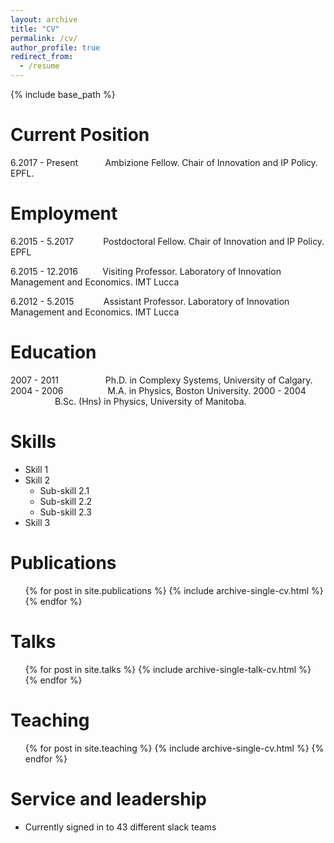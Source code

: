 ```yaml
---
layout: archive
title: "CV"
permalink: /cv/
author_profile: true
redirect_from:
  - /resume
---
```


{% include base_path %}

Current Position
======
6.2017 - Present &nbsp;&nbsp;&nbsp;&nbsp;&nbsp;&nbsp;&nbsp;&nbsp;&nbsp; Ambizione Fellow. Chair of Innovation and IP Policy. EPFL.

Employment
======
6.2015 - 5.2017 &nbsp;&nbsp;&nbsp;&nbsp;&nbsp;&nbsp;&nbsp;&nbsp;&nbsp;&nbsp; Postdoctoral Fellow. Chair of Innovation and IP Policy. EPFL

6.2015 - 12.2016 &nbsp;&nbsp;&nbsp;&nbsp;&nbsp;&nbsp;&nbsp;&nbsp; Visiting Professor. Laboratory of Innovation Management and Economics. IMT Lucca

6.2012 - 5.2015 &nbsp;&nbsp;&nbsp;&nbsp;&nbsp;&nbsp;&nbsp;&nbsp;&nbsp;&nbsp; Assistant Professor. Laboratory of Innovation Management and Economics. IMT Lucca

Education
======
2007 - 2011 &nbsp;&nbsp;&nbsp;&nbsp;&nbsp;&nbsp;&nbsp;&nbsp;&nbsp;&nbsp; &nbsp;&nbsp;&nbsp;&nbsp;&nbsp;&nbsp; Ph.D. in Complexy Systems, University of Calgary.
2004 - 2006 &nbsp;&nbsp;&nbsp;&nbsp;&nbsp;&nbsp;&nbsp;&nbsp;&nbsp;&nbsp;&nbsp;&nbsp;&nbsp;&nbsp;&nbsp;&nbsp; M.A. in Physics, Boston University.
2000 - 2004  &nbsp;&nbsp;&nbsp;&nbsp;&nbsp;&nbsp;&nbsp;&nbsp;&nbsp;&nbsp; &nbsp;&nbsp;&nbsp;&nbsp;&nbsp;&nbsp; B.Sc. (Hns) in Physics, University of Manitoba.


  
Skills
======
* Skill 1
* Skill 2
  * Sub-skill 2.1
  * Sub-skill 2.2
  * Sub-skill 2.3
* Skill 3

Publications
======
  <ul>{% for post in site.publications %}
    {% include archive-single-cv.html %}
  {% endfor %}</ul>
  
Talks
======
  <ul>{% for post in site.talks %}
    {% include archive-single-talk-cv.html %}
  {% endfor %}</ul>
  
Teaching
======
  <ul>{% for post in site.teaching %}
    {% include archive-single-cv.html %}
  {% endfor %}</ul>
  
Service and leadership
======
* Currently signed in to 43 different slack teams

